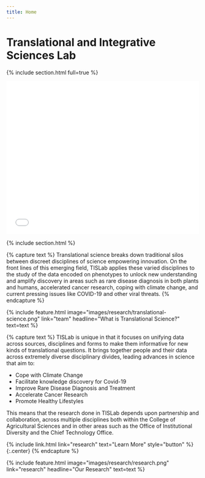 ```yaml
---
title: Home
---
```


# Trans<wbr>lational and Inte<wbr>grative Sciences Lab

{% include section.html full=true %}

<style>
  iframe {
    width: 100%;
    height: min(400px, 50vw);
    border: none;
  }
</style>
  
<iframe src="map"></iframe>

{% include section.html %}

{% capture text %}
Translational science breaks down traditional silos between discreet disciplines of science empowering innovation.
On the front lines of this emerging field, TISLab applies these varied disciplines to the study of the data encoded on phenotypes to unlock new understanding and amplify discovery in areas such as rare disease diagnosis in both plants and humans, accelerated cancer research, coping with climate change, and current pressing issues like COVID-19 and other viral threats.
{% endcapture %}

{%
  include feature.html
  image="images/research/translational-science.png"
  link="team"
  headline="What is Translational Science?"
  text=text
%}

{% capture text %}
TISLab is unique in that it focuses on unifying data across sources, disciplines and forms to make them informative for new kinds of translational questions.
It brings together people and their data across extremely diverse disciplinary divides, leading advances in science that aim to:

- Cope with Climate Change
- Facilitate knowledge discovery for Covid-19
- Improve Rare Disease Diagnosis and Treatment
- Accelerate Cancer Research
- Promote Healthy Lifestyles

This means that the research done in TISLab depends upon partnership and collaboration, across multiple disciplines both within the College of Agricultural Sciences and in other areas such as the Office of Institutional Diversity and the Chief Technology Office.

{% include link.html link="research" text="Learn More" style="button" %}
{:.center}
{% endcapture %}

{%
  include feature.html
  image="images/research/research.png"
  link="research"
  headline="Our Research"
  text=text
%}

